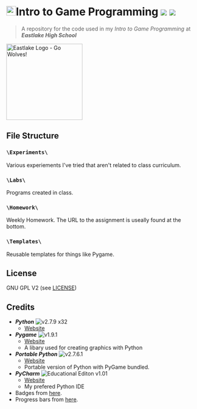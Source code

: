 <img src="http://icons.iconarchive.com/icons/cornmanthe3rd/plex/128/Other-python-icon.png" height="25" />Intro to Game Programming ![](http://progressed.io/bar/1?title=class+progress)&nbsp;![](http://img.shields.io/badge/year-freshman-red.svg?style=flat)
====

> A repository for the code used in my _Intro to Game Programming_ at **_Eastlake High School_**

<img alt="Eastlake Logo - Go Wolves!" title="Eastlake Logo - Go Wolves!" src="http://www.lwsd.org/school/EHS/SiteCollectionImages/Eastlake%20Wolf%20Logo%20Converted.jpg" width="200" height="200" />

File Structure
--------------

### `\Experiments\`
Various experiements I've tried that aren't related to class curriculum.

### `\Labs\`
Programs created in class.

### `\Homework\`
Weekly Homework. The URL to the assignment is useally found at the bottom.

### `\Templates\`
Reusable templates for things like Pygame.

License
-------

GNU GPL V2 (see [LICENSE](LICENSE))

Credits
-------

- **_Python_** ![v2.7.9 x32](http://img.shields.io/badge/version-2.7.9_x32-blue.svg?style=flat)
	- [Website](https://www.python.org/downloads/release/python-279/)
- **_Pygame_** ![v1.9.1](http://img.shields.io/badge/version-1.9.1-blue.svg?style=flat)
	- [Website](http://pygame.org/download.shtml)
	- A libary used for creating graphics with Python
- **_Portable Python_** ![v2.7.6.1](http://img.shields.io/badge/version-2.7.6.1-blue.svg?style=flat)
	- [Website](http://portablepython.com/wiki/Download/)
	- Portable version of Python with PyGame bundled.
- **_PyCharm_** ![Educational Editon v1.01](http://img.shields.io/badge/version-Educational_Edition_1.01-blue.svg?style=flat)
	- [Website](https://www.jetbrains.com/pycharm-educational/)
	- My prefered Python IDE
- Badges from [here](http://shields.io/).
- Progress bars from [here](https://github.com/fehmicansaglam/progressed.io).
